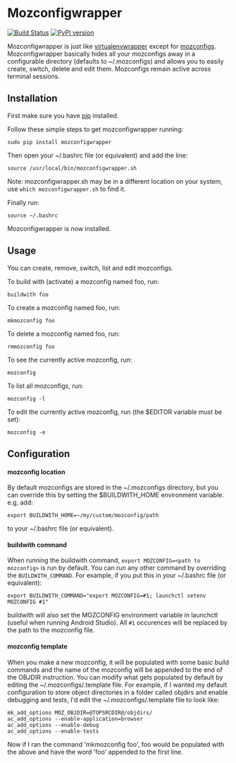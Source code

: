 # Mozconfigwrapper
[![Build Status](https://travis-ci.org/ahal/mozconfigwrapper.svg?branch=master)](https://travis-ci.org/ahal/mozconfigwrapper)
[![PyPI version](https://badge.fury.io/py/mozconfigwrapper.svg)](https://badge.fury.io/py/mozconfigwrapper)

Mozconfigwrapper is just like [virtualenvwrapper](http://www.doughellmann.com/projects/virtualenvwrapper/)
except for [mozconfigs](https://developer.mozilla.org/en/Configuring_Build_Options).
Mozconfigwrapper basically hides all your mozconfigs away in a configurable directory (defaults to ~/.mozconfigs)
and allows you to easily create, switch, delete and edit them. Mozconfigs remain active across terminal sessions.

## Installation

First make sure you have [pip](http://pip.readthedocs.org/en/latest/installing.html) installed.

Follow these simple steps to get mozconfigwrapper running:

    sudo pip install mozconfigwrapper

Then open your ~/.bashrc file (or equivalent) and add the line:

    source /usr/local/bin/mozconfigwrapper.sh

Note: mozconfigwrapper.sh may be in a different location on your system,
use `which mozconfigwrapper.sh` to find it.

Finally run:

    source ~/.bashrc

Mozconfigwrapper is now installed.

## Usage

You can create, remove, switch, list and edit mozconfigs.

To build with (activate) a mozconfig named foo, run:

    buildwith foo

To create a mozconfig named foo, run:

    mkmozconfig foo

To delete a mozconfig named foo, run:

    rmmozconfig foo

To see the currently active mozconfig, run:

    mozconfig

To list all mozconfigs, run:

    mozconfig -l

To edit the currently active mozconfig, run (the $EDITOR variable must be set):

    mozconfig -e


## Configuration

#### mozconfig location

By default mozconfigs are stored in the ~/.mozconfigs directory, but you can override this by setting the
$BUILDWITH_HOME environment variable.
e.g, add:

    export BUILDWITH_HOME=~/my/custom/mozconfig/path

to your ~/.bashrc file (or equivalent).

#### buildwith command

When running the buildwith command, `export MOZCONFIG=<path to mozconfig>` is run by default.
You can run any other command by overriding the ``BUILDWITH_COMMAND``.
For example, if you put this in your ~/.bashrc file (or equivalent):

    export BUILDWITH_COMMAND="export MOZCONFIG=#1; launchctl setenv MOZCONFIG #1"

buildwith will also set the MOZCONFIG environment variable in launchctl (useful when running Android Studio).
All `#1` occurences will be replaced by the path to the mozconfig file.

#### mozconfig template

When you make a new mozconfig, it will be populated with some basic build commands and the name of the mozconfig
will be appended to the end of the OBJDIR instruction. You can modify what gets populated by default by editing
the ~/.mozconfigs/.template file. For example, if I wanted my default configuration to store object directories
in a folder called objdirs and enable debugging and tests, I'd edit the ~/.mozconfigs/.template file to look like:

    mk_add_options MOZ_OBJDIR=@TOPSRCDIR@/objdirs/
    ac_add_options --enable-application=browser
    ac_add_options --enable-debug
    ac_add_options --enable-tests

Now if I ran the command 'mkmozconfig foo', foo would be populated with the above and have the word 'foo'
appended to the first line.
